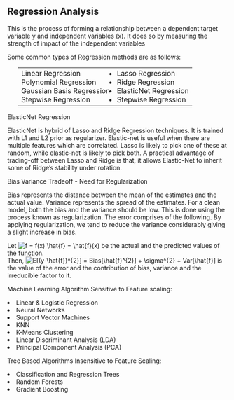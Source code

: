 ## Regression Analysis

<p>
    This is the process of forming a relationship between a dependent target variable y and independent variables (x). It does so by measuring the strength of impact of the independent variables 
</p>
Some common types of Regression methods are as follows:
<br>
<p>
    <ul>
        <table>
            <tr>
                <td>
                    <li>Linear Regression</li>
                    <li>Polynomial Regression</li>
                    <li>Gaussian Basis Regression</li>
                    <li>Stepwise Regression</li>
                </td>
                <td>
                    <li>Lasso Regression</li>
                    <li>Ridge Regression</li>
                    <li>ElasticNet Regression</li>
                    <li>Stepwise Regression</li>
                </td>
            </tr>
        </table>
    </ul>
</p>
<p>
    ElasticNet Regression
    <br>
    <p>
    ElasticNet is hybrid of Lasso and Ridge Regression techniques. It is trained with L1 and L2 prior as regularizer. Elastic-net is useful when there are multiple features which are correlated. Lasso is likely to pick one of these at random, while elastic-net is likely to pick both. A practical advantage of trading-off between Lasso and Ridge is that, it allows Elastic-Net to inherit some of Ridge’s stability under rotation.
    </p>
</p>
<p>
    Bias Variance Tradeoff - Need for Regularization
    <br>
    <p>
    Bias represents the distance between the mean of the estimates and the actual value. Variance represents the spread of the estimates. For a clean model, both the bias and the variance should be low. This is done using the process known as regularization. The error comprises of the following. By applying regularization, we tend to reduce the variance considerably giving a slight increase in bias.
    <br>
<p>
  Let <img src="https://latex.codecogs.com/svg.latex?f&space;=&space;f(x)&space;\hat{f}&space;=&space;\hat{f}(x)" title="f = f(x) \hat{f} = \hat{f}(x)" /> be the actual and the predicted values of the function.<br>Then, <img src="https://latex.codecogs.com/svg.latex?E[(y-\hat{f})^{2}]&space;=&space;Bias[\hat{f}^{2}]&space;&plus;&space;\sigma^{2}&space;&plus;&space;Var[\hat{f}]" title="E[(y-\hat{f})^{2}] = Bias[\hat{f}^{2}] + \sigma^{2} + Var[\hat{f}]" /> is the value of the error and the contribution of bias, variance and the irreducible factor to it.
</p>
<p>
    <p>
    Machine Learning Algorithm Sensitive to Feature scaling:
    </p>
    <li> Linear & Logistic Regression
    <li> Neural Networks
    <li> Support Vector Machines
    <li> KNN
    <li> K-Means Clustering
    <li> Linear Discriminant Analysis (LDA)
    <li> Principal Component Analysis (PCA)
</p>
<p>
    <p>
    Tree Based Algorithms Insensitive to Feature Scaling:
    </p>
    <li> Classification and Regression Trees
    <li> Random Forests
    <li> Gradient Boosting
</p>
